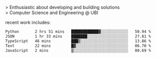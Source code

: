 
<!--<img width="1415" height="100" alt="blu" src="https://github.com/rdsilva01/rdsilva01/assets/101207588/deb060e5-d035-4f09-b511-e3f50605b207">-->

\> Enthusiastic about developing and building solutions <br>
\> Computer Science and Engineering @ UBI

<!-- <a href="https://www.rodrigosilva.live/">personal website</a> 🏁 -->

<!-- ![](https://komarev.com/ghpvc/?username=rdsilva01) -->

recent work includes:
<!--START_SECTION:waka-->

```txt
Python       2 hrs 51 mins   ████████████▓░░░░░░░░░░░░   50.94 %
JSON         1 hr 33 mins    ███████░░░░░░░░░░░░░░░░░░   27.81 %
TypeScript   46 mins         ███▒░░░░░░░░░░░░░░░░░░░░░   13.86 %
Text         22 mins         █▓░░░░░░░░░░░░░░░░░░░░░░░   06.70 %
JavaScript   2 mins          ▒░░░░░░░░░░░░░░░░░░░░░░░░   00.69 %
```

<!--END_SECTION:waka-->


